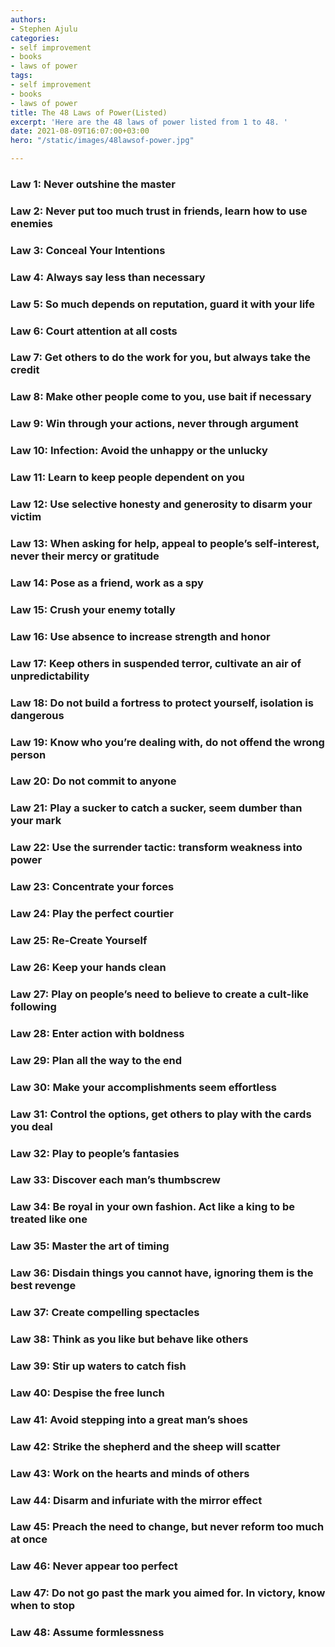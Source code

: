 ```yaml
---
authors:
- Stephen Ajulu
categories:
- self improvement
- books
- laws of power
tags:
- self improvement
- books
- laws of power
title: The 48 Laws of Power(Listed)
excerpt: 'Here are the 48 laws of power listed from 1 to 48. '
date: 2021-08-09T16:07:00+03:00
hero: "/static/images/48lawsof-power.jpg"

---
```

### Law 1: Never outshine the master

### Law 2: Never put too much trust in friends, learn how to use enemies

### Law 3: Conceal Your Intentions

### Law 4: Always say less than necessary

### Law 5: So much depends on reputation, guard it with your life

### Law 6: Court attention at all costs

### Law 7: Get others to do the work for you, but always take the credit

### Law 8: Make other people come to you, use bait if necessary

### Law 9: Win through your actions, never through argument

### Law 10: Infection: Avoid the unhappy or the unlucky

### Law 11: Learn to keep people dependent on you

### Law 12: Use selective honesty and generosity to disarm your victim

### Law 13: When asking for help, appeal to people’s self-interest, never their mercy or gratitude

### Law 14: Pose as a friend, work as a spy

### Law 15: Crush your enemy totally

### Law 16: Use absence to increase strength and honor

### Law 17: Keep others in suspended terror, cultivate an air of unpredictability

### Law 18: Do not build a fortress to protect yourself, isolation is dangerous

### Law 19: Know who you’re dealing with, do not offend the wrong person

### Law 20: Do not commit to anyone

### Law 21: Play a sucker to catch a sucker, seem dumber than your mark

### Law 22: Use the surrender tactic: transform weakness into power

### Law 23: Concentrate your forces

### Law 24: Play the perfect courtier

### Law 25: Re-Create Yourself

### Law 26: Keep your hands clean

### Law 27: Play on people’s need to believe to create a cult-like following

### Law 28: Enter action with boldness

### Law 29: Plan all the way to the end

### Law 30: Make your accomplishments seem effortless

### Law 31: Control the options, get others to play with the cards you deal

### Law 32: Play to people’s fantasies

### Law 33: Discover each man’s thumbscrew

### Law 34: Be royal in your own fashion. Act like a king to be treated like one

### Law 35: Master the art of timing

### Law 36: Disdain things you cannot have, ignoring them is the best revenge

### Law 37: Create compelling spectacles

### Law 38: Think as you like but behave like others

### Law 39: Stir up waters to catch fish

### Law 40: Despise the free lunch

### Law 41: Avoid stepping into a great man’s shoes

### Law 42: Strike the shepherd and the sheep will scatter

### Law 43: Work on the hearts and minds of others

### Law 44: Disarm and infuriate with the mirror effect

### Law 45: Preach the need to change, but never reform too much at once

### Law 46: Never appear too perfect

### Law 47: Do not go past the mark you aimed for. In victory, know when to stop

### Law 48: Assume formlessness